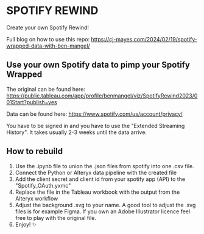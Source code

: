 # SPOTIFY REWIND
Create your own Spotify Rewind!

Full blog on how to use this repo: https://cj-mayes.com/2024/02/19/spotify-wrapped-data-with-ben-mangel/

## Use your own Spotify data to pimp your Spotify Wrapped
The original can be found here: https://public.tableau.com/app/profile/benmangel/viz/SpotifyRewind2023/001Start?publish=yes

Data can be found here: https://www.spotify.com/us/account/privacy/

You have to be signed in and you have to use the "Extended Streaming History". It takes usually 2-3 weeks until the data arrive.

## How to rebuild
1. Use the .ipynb file to union the .json files from spotify into one .csv file.
2. Connect the Python or Alteryx data pipeline with the created file
3. Add the client secret and client id from your spotify app (API) to the "Spotify_OAuth.yxmc"
4. Replace the file in the Tableau workbook with the output from the Alteryx workflow
5. Adjust the background .svg to your name. A good tool to adjust the .svg files is for example Figma. If you own an Adobe Illustrator licence feel free to play with the original file.
6. Enjoy! ✨
